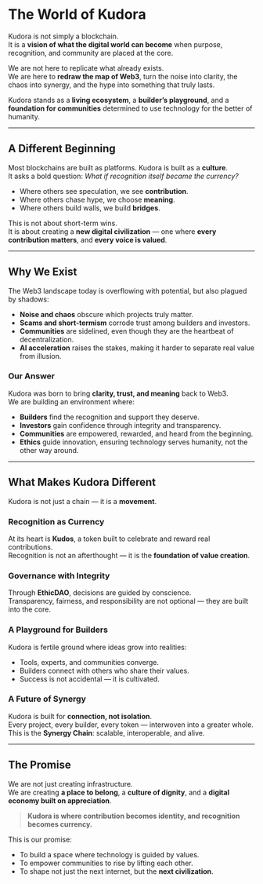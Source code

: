 # The World of Kudora

Kudora is not simply a blockchain.  
It is a **vision of what the digital world can become** when purpose, recognition, and community are placed at the core.

We are not here to replicate what already exists.  
We are here to **redraw the map of Web3**, turn the noise into clarity, the chaos into synergy, and the hype into something that truly lasts.  

Kudora stands as a **living ecosystem**, a **builder’s playground**, and a **foundation for communities** determined to use technology for the better of humanity.  

---

## A Different Beginning

Most blockchains are built as platforms. Kudora is built as a **culture**.  
It asks a bold question: *What if recognition itself became the currency?*

- Where others see speculation, we see **contribution**.  
- Where others chase hype, we choose **meaning**.  
- Where others build walls, we build **bridges**.  

This is not about short-term wins.  
It is about creating a **new digital civilization** — one where **every contribution matters**, and **every voice is valued**.

---

## Why We Exist

The Web3 landscape today is overflowing with potential, but also plagued by shadows:

- **Noise and chaos** obscure which projects truly matter.  
- **Scams and short-termism** corrode trust among builders and investors.  
- **Communities** are sidelined, even though they are the heartbeat of decentralization.  
- **AI acceleration** raises the stakes, making it harder to separate real value from illusion.  

### Our Answer

Kudora was born to bring **clarity, trust, and meaning** back to Web3.  
We are building an environment where:  

- **Builders** find the recognition and support they deserve.  
- **Investors** gain confidence through integrity and transparency.  
- **Communities** are empowered, rewarded, and heard from the beginning.  
- **Ethics** guide innovation, ensuring technology serves humanity, not the other way around.  

---

## What Makes Kudora Different

Kudora is not just a chain — it is a **movement**.  

### Recognition as Currency
At its heart is **Kudos**, a token built to celebrate and reward real contributions.  
Recognition is not an afterthought — it is the **foundation of value creation**.  

### Governance with Integrity
Through **EthicDAO**, decisions are guided by conscience.  
Transparency, fairness, and responsibility are not optional — they are built into the core.  

### A Playground for Builders
Kudora is fertile ground where ideas grow into realities:  
- Tools, experts, and communities converge.  
- Builders connect with others who share their values.  
- Success is not accidental — it is cultivated.  

### A Future of Synergy
Kudora is built for **connection, not isolation**.  
Every project, every builder, every token — interwoven into a greater whole.  
This is the **Synergy Chain**: scalable, interoperable, and alive.  

---

## The Promise

We are not just creating infrastructure.  
We are creating **a place to belong**, a **culture of dignity**, and a **digital economy built on appreciation**.  

> **Kudora is where contribution becomes identity, and recognition becomes currency.**

This is our promise:  
- To build a space where technology is guided by values.  
- To empower communities to rise by lifting each other.  
- To shape not just the next internet, but the **next civilization**.
